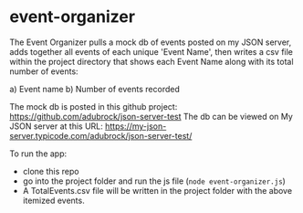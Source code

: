 # event-organizer

The Event Organizer pulls a mock db of events posted on my JSON server, adds together all events of each unique 'Event Name', then writes a csv file within the project directory that shows each Event Name along with its total number of events:

a)	Event name
b)	Number of events recorded

The mock db is posted in this github project: https://github.com/adubrock/json-server-test
The db can be viewed on My JSON server at this URL: https://my-json-server.typicode.com/adubrock/json-server-test/

To run the app:
* clone this repo
* go into the project folder and run the js file (`node event-organizer.js`)
* A TotalEvents.csv file will be written in the project folder with the above itemized events.
